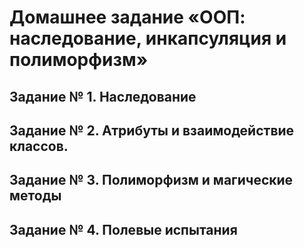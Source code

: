 # Домашнее задание «ООП: наследование, инкапсуляция и полиморфизм»

## Задание № 1. Наследование
## Задание № 2. Атрибуты и взаимодействие классов.
## Задание № 3. Полиморфизм и магические методы
## Задание № 4. Полевые испытания